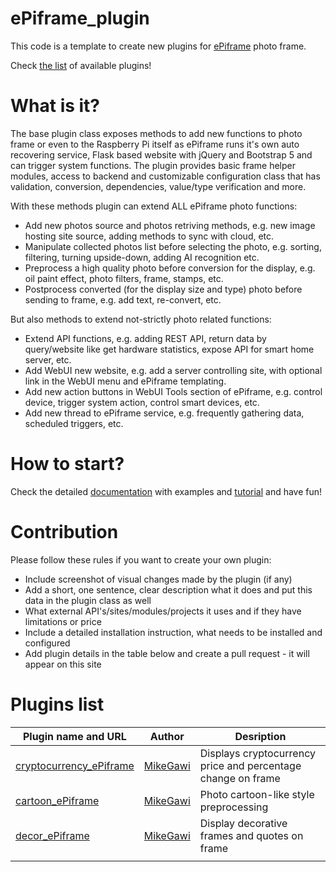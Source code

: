# ePiframe_plugin

This code is a template to create new plugins for [ePiframe](https://github.com/MikeGawi/ePiframe) photo frame.

Check [the list](#plugins-list) of available plugins!

# What is it?

The base plugin class exposes methods to add new functions to photo frame or even to the Raspberry Pi itself as ePiframe runs it's own auto recovering service, Flask based website with jQuery and Bootstrap 5 and can trigger system functions. The plugin provides basic frame helper modules, access to backend and customizable configuration class that has validation, conversion, dependencies, value/type verification and more.

With these methods plugin can extend ALL ePiframe photo functions:
* Add new photos source and photos retriving methods, e.g. new image hosting site source, adding methods to sync with cloud, etc.
* Manipulate collected photos list before selecting the photo, e.g. sorting, filtering, turning upside-down, adding AI recognition etc.
* Preprocess a high quality photo before conversion for the display, e.g. oil paint effect, photo filters, frame, stamps, etc.
* Postprocess converted (for the display size and type) photo before sending to frame, e.g. add text, re-convert, etc.

But also methods to extend not-strictly photo related functions:
* Extend API functions, e.g. adding REST API, return data by query/website like get hardware statistics, expose API for smart home server, etc.
* Add WebUI new website, e.g. add a server controlling site, with optional link in the WebUI menu and ePiframe templating.
* Add new action buttons in WebUI Tools section of ePiframe, e.g. control device, trigger system action, control smart devices, etc.
* Add new thread to ePiframe service, e.g. frequently gathering data, scheduled triggers, etc.

# How to start?

Check the detailed [documentation](https://github.com/MikeGawi/ePiframe_plugin/blob/master/docs/SETUP.md) with examples and [tutorial](https://github.com/MikeGawi/ePiframe_plugin/blob/master/docs/TUTORIAL.md) and have fun!

# Contribution

Please follow these rules if you want to create your own plugin:
* Include screenshot of visual changes made by the plugin (if any)
* Add a short, one sentence, clear description what it does and put this data in the plugin class as well
* What external API's/sites/modules/projects it uses and if they have limitations or price
* Include a detailed installation instruction, what needs to be installed and configured
* Add plugin details in the table below and create a pull request - it will appear on this site

# Plugins list

|Plugin name and URL|Author|Desription|
|-------------------|------|----------|
|[cryptocurrency_ePiframe](https://github.com/MikeGawi/cryptocurrency_ePiframe)|[MikeGawi](https://github.com/MikeGawi)|Displays cryptocurrency price and percentage change on frame|
|[cartoon_ePiframe](https://github.com/MikeGawi/cartoon_ePiframe)|[MikeGawi](https://github.com/MikeGawi)|Photo cartoon-like style preprocessing|
|[decor_ePiframe](https://github.com/MikeGawi/decor_ePiframe)|[MikeGawi](https://github.com/MikeGawi)|Display decorative frames and quotes on frame|
||||